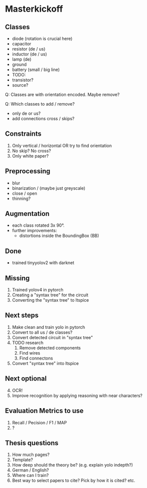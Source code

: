 # Masterkickoff

## Classes

- diode (rotation is crucial here)
- capacitor
- resistor (de / us)
- inductor (de / us)
- lamp (de)
- ground
- battery (small / big line)
- TODO:
- transistor?
- source?

Q: Classes are with orientation encoded. Maybe remove?

Q: Which classes to add / remove?

- only de or us?
- add connections cross / skips?

## Constraints

1. Only vertical / horizontal OR try to find orientation
2. No skip? No cross?
3. Only white paper?

## Preprocessing

- blur
- binarization / (maybe just greyscale)
- close / open
- thinning?

## Augmentation

- each class rotated 3x 90°.
- further improvements:
  - distortions inside the BoundingBox (BB)

## Done

- trained tinyyolov2 with darknet

## Missing

1. Trained yolov4 in pytorch
2. Creating a "syntax tree" for the circuit
3. Converting the "syntax tree" to ltspice

## Next steps

1. Make clean and train yolo in pytorch
1. Convert to all us / de classes?
2. Convert detected circuit in "syntax tree"
1. TODO research
   1. Remove detected components
   2. Find wires
   3. Find connectons
4. Convert "syntax tree" into ltspice

## Next optional

4. OCR!
5. Improve recognition by applying reasoning with near characters?

## Evaluation Metrics to use

1. Recall / Pecision / F1 / MAP
1. ?

## Thesis questions

1. How much pages?
2. Template?
3. How deep should the theory be? (e.g. explain yolo indepth?)
4. German / English?
6. Where can I train?
1. Best way to select papers to cite? Pick by how it is cited? etc.

